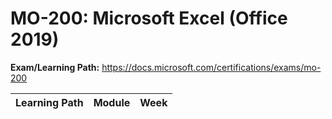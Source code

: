# MO-200: Microsoft Excel (Office 2019)

**Exam/Learning Path:** https://docs.microsoft.com/certifications/exams/mo-200

| **Learning Path** | **Module** | **Week** |
|-|-|-|
